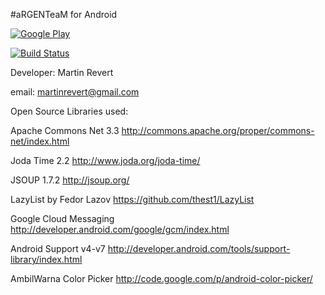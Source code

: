 #aRGENTeaM for Android

[![Google Play](http://developer.android.com/images/brand/en_generic_rgb_wo_45.png)](https://play.google.com/store/apps/details?id=ar.com.martinrevert.argenteam)

[![Build Status](https://travis-ci.org/martinrevert/aRGENTeaM.png)](https://travis-ci.org/martinrevert/aRGENTeaM)

Developer:
Martin Revert

email:
martinrevert@gmail.com

Open Source Libraries used:

Apache Commons Net 3.3 http://commons.apache.org/proper/commons-net/index.html

Joda Time 2.2 http://www.joda.org/joda-time/

JSOUP 1.7.2 http://jsoup.org/

LazyList by Fedor Lazov https://github.com/thest1/LazyList

Google Cloud Messaging http://developer.android.com/google/gcm/index.html

Android Support v4-v7 http://developer.android.com/tools/support-library/index.html

AmbilWarna Color Picker http://code.google.com/p/android-color-picker/